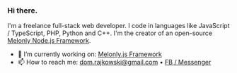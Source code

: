 ### Hi there.

I'm a freelance full-stack web developer. I code in languages like JavaScript / TypeScript, PHP, Python and C++. I'm the creator of an open-source [Melonly Node.js Framework](https://github.com/Doc077/melonly).

- 🔭 I’m currently working on: [Melonly.js Framework](https://github.com/Doc077/melonly)
- 📫 How to reach me: dom.rajkowski@gmail.com • [FB / Messenger](https://www.facebook.com/dominik.rajkowski.9)
